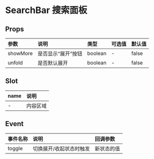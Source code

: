 # SearchBar 搜索面板

## Props

| 参数     | 说明               | 类型    | 可选值 | 默认值 |
| :------- | :----------------- | :------ | :----- | :----- |
| showMore | 是否显示“展开”按钮 | boolean | -      | false  |
| unfold   | 是否默认展开       | boolean | -      | false  |

## Slot

| name | 说明     |
| :--- | :------- |
| -    | 内容区域 |

## Event

| 事件名称 | 说明                    | 回调参数   |
| :------- | :---------------------- | :--------- |
| toggle   | 切换展开/收起状态时触发 | 新状态的值 |